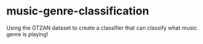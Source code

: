 # music-genre-classification
Using the GTZAN dataset to create a classifier that can classify what music genre is playing!
